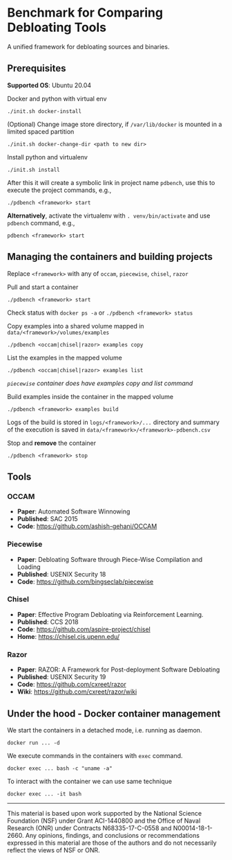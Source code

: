# Benchmark for Comparing Debloating Tools

A unified framework for debloating sources and binaries.

## Prerequisites

**Supported OS**: Ubuntu 20.04

Docker and python with virtual env

    ./init.sh docker-install

(Optional) Change image store directory, if `/var/lib/docker` is mounted in a limited spaced partition

    ./init.sh docker-change-dir <path to new dir>

Install python and virtualenv

    ./init.sh install

After this it will create a symbolic link in project name `pdbench`, use this to execute the project commands, e.g.,

    ./pdbench <framework> start

**Alternatively**, activate the virtualenv with `. venv/bin/activate` and use `pdbench` command, e.g.,

    pdbench <framework> start

## Managing the containers and building projects

Replace `<framework>` with any of `occam`, `piecewise`, `chisel`, `razor`

Pull and start a container

    ./pdbench <framework> start

Check status with `docker ps -a` or `./pdbench <framework> status`

Copy examples into a shared volume mapped in `data/<framework>/volumes/examples`

    ./pdbench <occam|chisel|razor> examples copy

List the examples in the mapped volume

    ./pdbench <occam|chisel|razor> examples list

_`piecewise` container does have examples copy and list command_

Build examples inside the container in the mapped volume

    ./pdbench <framework> examples build

Logs of the build is stored in `logs/<framework>/...` directory and
summary of the execution is saved in `data/<framework>/<framework>-pdbench.csv`

Stop and **remove** the container

    ./pdbench <framework> stop

## Tools

### OCCAM

- __Paper__: Automated Software Winnowing
- __Published__: SAC 2015
- __Code__: <https://github.com/ashish-gehani/OCCAM>

### Piecewise

- __Paper__: Debloating Software through Piece-Wise Compilation and Loading
- __Published__: USENIX Security 18
- __Code__: <https://github.com/bingseclab/piecewise>

### Chisel

- __Paper__: Effective Program Debloating via Reinforcement Learning.
- __Published__: CCS 2018
- __Code__: <https://github.com/aspire-project/chisel>
- __Home__: <https://chisel.cis.upenn.edu/>

### Razor

- __Paper__: RAZOR: A Framework for Post-deployment Software Debloating
- __Published__: USENIX Security 19
- __Code__: <https://github.com/cxreet/razor>
- __Wiki__: <https://github.com/cxreet/razor/wiki>

## Under the hood - Docker container management

We start the containers in a detached mode, i.e. running as daemon.

    docker run ... -d

We execute commands in the containers with `exec` command.

    docker exec ... bash -c "uname -a"

To interact with the container we can use same technique

    docker exec ... -it bash

---

This material is based upon work supported by the National Science Foundation (NSF) under Grant ACI-1440800 and the Office of Naval Research (ONR) under Contracts N68335-17-C-0558 and N00014-18-1-2660. Any opinions, findings, and conclusions or recommendations expressed in this material are those of the authors and do not necessarily reflect the views of NSF or ONR.
